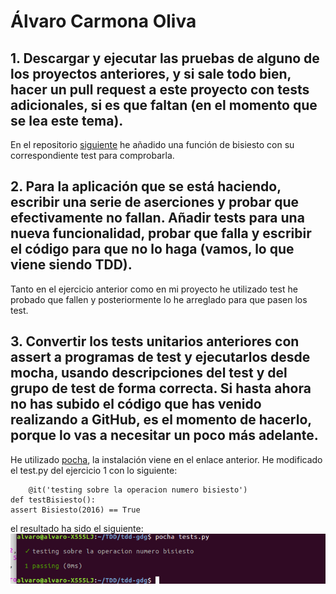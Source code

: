 # Álvaro Carmona Oliva


## 1. Descargar y ejecutar las pruebas de alguno de los proyectos anteriores, y si sale todo bien, hacer un pull request a este proyecto con tests adicionales, si es que faltan (en el momento que se lea este tema).
En el repositorio [siguiente](https://github.com/alvarocarmona6/tdd-gdg) he añadido una función de bisiesto con su correspondiente test para comprobarla.

## 2. Para la aplicación que se está haciendo, escribir una serie de aserciones y probar que efectivamente no fallan. Añadir tests para una nueva funcionalidad, probar que falla y escribir el código para que no lo haga (vamos, lo que viene siendo TDD).
Tanto en el ejercicio anterior como en mi proyecto he utilizado test he probado que fallen y posteriormente lo he arreglado para que pasen los test.

## 3. Convertir los tests unitarios anteriores con assert a programas de test y ejecutarlos desde mocha, usando descripciones del test y del grupo de test de forma correcta. Si hasta ahora no has subido el código que has venido realizando a GitHub, es el momento de hacerlo, porque lo vas a necesitar un poco más adelante.
He utilizado [pocha](https://github.com/rlgomes/pocha), la instalación viene en el enlace anterior. He modificado el test.py del ejercicio 1 con lo siguiente:

        @it('testing sobre la operacion numero bisiesto') 
 	def testBisiesto():
	assert Bisiesto(2016) == True

el resultado ha sido el siguiente:
![captura](https://github.com/alvarocarmona6/Ejercicios-IV/blob/master/capturas/ejercicio3.png)


